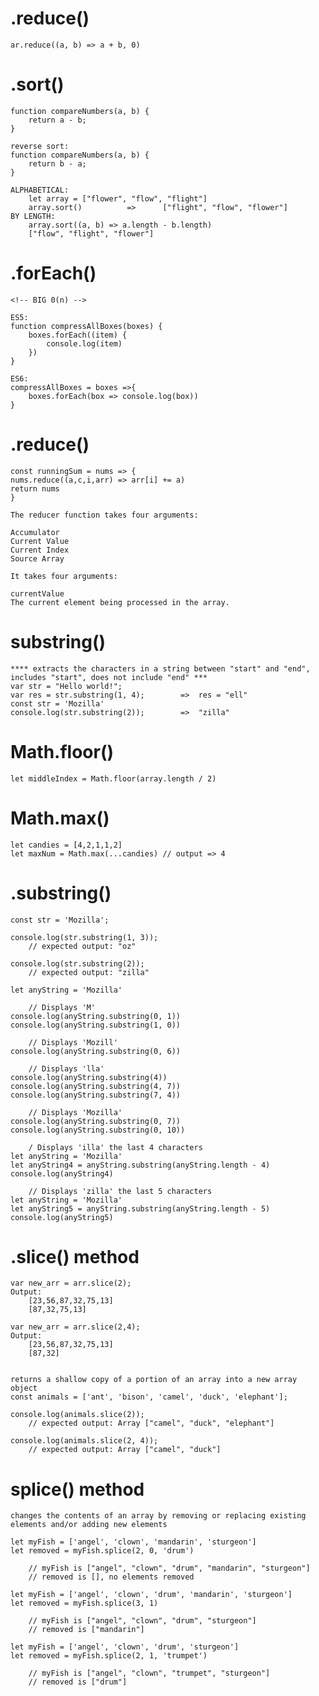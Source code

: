 # .reduce()

    ar.reduce((a, b) => a + b, 0)

# .sort()

    function compareNumbers(a, b) {
        return a - b;
    }

    reverse sort:
    function compareNumbers(a, b) {
        return b - a;
    }

    ALPHABETICAL:
        let array = ["flower", "flow", "flight"]
        array.sort()          =>      ["flight", "flow", "flower"]
    BY LENGTH:
        array.sort((a, b) => a.length - b.length)
        ["flow", "flight", "flower"]

# .forEach()

    <!-- BIG 0(n) -->

    ES5:
    function compressAllBoxes(boxes) {
        boxes.forEach((item) {
            console.log(item)
        })
    }

    ES6:
    compressAllBoxes = boxes =>{
        boxes.forEach(box => console.log(box))
    }

# .reduce()

    const runningSum = nums => {
    nums.reduce((a,c,i,arr) => arr[i] += a)
    return nums
    }

    The reducer function takes four arguments:

    Accumulator
    Current Value
    Current Index
    Source Array

    It takes four arguments:

    currentValue
    The current element being processed in the array.

# substring()

    **** extracts the characters in a string between "start" and "end", includes "start", does not include "end" ***
    var str = "Hello world!";
    var res = str.substring(1, 4);        =>  res = "ell"
    const str = 'Mozilla'
    console.log(str.substring(2));        =>  "zilla"

# Math.floor()

    let middleIndex = Math.floor(array.length / 2)

# Math.max()

    let candies = [4,2,1,1,2]
    let maxNum = Math.max(...candies) // output => 4

# .substring()

    const str = 'Mozilla';

    console.log(str.substring(1, 3));
        // expected output: "oz"

    console.log(str.substring(2));
        // expected output: "zilla"

    let anyString = 'Mozilla'

        // Displays 'M'
    console.log(anyString.substring(0, 1))
    console.log(anyString.substring(1, 0))

        // Displays 'Mozill'
    console.log(anyString.substring(0, 6))

        // Displays 'lla'
    console.log(anyString.substring(4))
    console.log(anyString.substring(4, 7))
    console.log(anyString.substring(7, 4))

        // Displays 'Mozilla'
    console.log(anyString.substring(0, 7))
    console.log(anyString.substring(0, 10))

        / Displays 'illa' the last 4 characters
    let anyString = 'Mozilla'
    let anyString4 = anyString.substring(anyString.length - 4)
    console.log(anyString4)

        // Displays 'zilla' the last 5 characters
    let anyString = 'Mozilla'
    let anyString5 = anyString.substring(anyString.length - 5)
    console.log(anyString5)

# .slice() method

    var new_arr = arr.slice(2);
    Output:
        [23,56,87,32,75,13]
        [87,32,75,13]

    var new_arr = arr.slice(2,4);
    Output:
        [23,56,87,32,75,13]
        [87,32]


    returns a shallow copy of a portion of an array into a new array object
    const animals = ['ant', 'bison', 'camel', 'duck', 'elephant'];

    console.log(animals.slice(2));
        // expected output: Array ["camel", "duck", "elephant"]

    console.log(animals.slice(2, 4));
        // expected output: Array ["camel", "duck"]

# splice() method

    changes the contents of an array by removing or replacing existing elements and/or adding new elements

    let myFish = ['angel', 'clown', 'mandarin', 'sturgeon']
    let removed = myFish.splice(2, 0, 'drum')

        // myFish is ["angel", "clown", "drum", "mandarin", "sturgeon"]
        // removed is [], no elements removed

    let myFish = ['angel', 'clown', 'drum', 'mandarin', 'sturgeon']
    let removed = myFish.splice(3, 1)

        // myFish is ["angel", "clown", "drum", "sturgeon"]
        // removed is ["mandarin"]

    let myFish = ['angel', 'clown', 'drum', 'sturgeon']
    let removed = myFish.splice(2, 1, 'trumpet')

        // myFish is ["angel", "clown", "trumpet", "sturgeon"]
        // removed is ["drum"]
